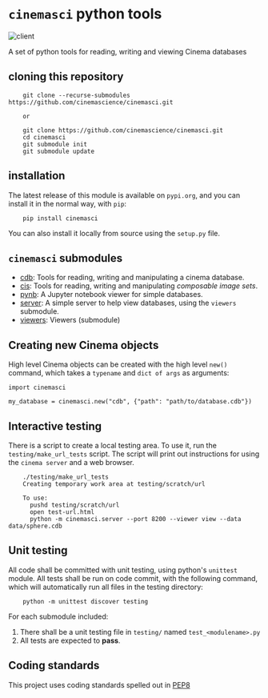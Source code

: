 # `cinemasci` python tools
![client](https://github.com/cinemascience/cinemasci/actions/workflows/full.yml/badge.svg)

A set of python tools for reading, writing and viewing Cinema databases

## cloning this repository

```
    git clone --recurse-submodules https://github.com/cinemascience/cinemasci.git

    or 

    git clone https://github.com/cinemascience/cinemasci.git
    cd cinemasci
    git submodule init
    git submodule update
```

## installation

The latest release of this module is available on `pypi.org`, and you can install it in the normal way, with `pip`:

```
    pip install cinemasci
```

You can also install it locally from source using the `setup.py` file.

## `cinemasci` submodules

- [cdb](doc/cdb.md): Tools for reading, writing and manipulating a cinema database.
- [cis](doc/cis.md): Tools for reading, writing and manipulating *composable image sets*.
- [pynb](doc/pynb.md): A Jupyter notebook viewer for simple databases.
- [server](doc/server.md): A simple server to help view databases, using the `viewers` submodule.
- [viewers](https://github.com/cinemascience/cinema_viewers): Viewers (submodule)

## Creating new Cinema objects

High level Cinema objects can be created with the high level `new()` command, which takes a `typename` and `dict of args` as arguments:

```
import cinemasci

my_database = cinemasci.new("cdb", {"path": "path/to/database.cdb"})
```

## Interactive testing

There is a script to create a local testing area. To use it, run the `testing/make_url_tests` script. The script will print out instructions for using the `cinema server` and a web browser.

```
    ./testing/make_url_tests
    Creating temporary work area at testing/scratch/url

    To use:
      pushd testing/scratch/url
      open test-url.html
      python -m cinemasci.server --port 8200 --viewer view --data data/sphere.cdb
```

## Unit testing

All code shall be committed with unit testing, using python's `unittest` module. All tests shall be run on code commit, with the following command, which will automatically run all files in the testing directory:

```
    python -m unittest discover testing
```

For each submodule included:

1. There shall be a unit testing file in `testing/` named `test_<modulename>.py`
2. All tests are expected to **pass**.

## Coding standards

This project uses coding standards spelled out in [PEP8](https://www.python.org/dev/peps/pep-0008/)

